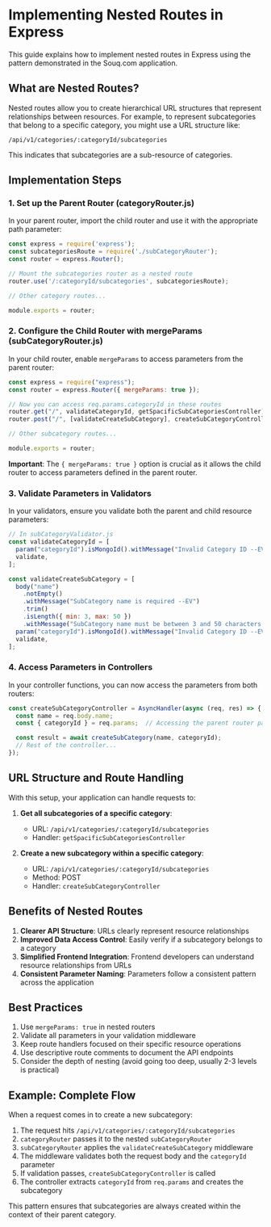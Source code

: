 # Implementing Nested Routes in Express

This guide explains how to implement nested routes in Express using the pattern demonstrated in the Souq.com application.

## What are Nested Routes?

Nested routes allow you to create hierarchical URL structures that represent relationships between resources. For example, to represent subcategories that belong to a specific category, you might use a URL structure like:

```
/api/v1/categories/:categoryId/subcategories
```

This indicates that subcategories are a sub-resource of categories.

## Implementation Steps

### 1. Set up the Parent Router (categoryRouter.js)

In your parent router, import the child router and use it with the appropriate path parameter:

```javascript
const express = require('express');
const subcategoriesRoute = require('./subCategoryRouter');
const router = express.Router();

// Mount the subcategories router as a nested route
router.use('/:categoryId/subcategories', subcategoriesRoute);

// Other category routes...

module.exports = router;
```

### 2. Configure the Child Router with mergeParams (subCategoryRouter.js)

In your child router, enable `mergeParams` to access parameters from the parent router:

```javascript
const express = require("express");
const router = express.Router({ mergeParams: true });

// Now you can access req.params.categoryId in these routes
router.get("/", validateCategoryId, getSpacificSubCategoriesController);
router.post("/", [validateCreateSubCategory], createSubCategoryController);

// Other subcategory routes...

module.exports = router;
```

**Important**: The `{ mergeParams: true }` option is crucial as it allows the child router to access parameters defined in the parent router.

### 3. Validate Parameters in Validators

In your validators, ensure you validate both the parent and child resource parameters:

```javascript
// In subCategoryValidator.js
const validateCategoryId = [
  param("categoryId").isMongoId().withMessage("Invalid Category ID --EV"),
  validate,
];

const validateCreateSubCategory = [
  body("name")
    .notEmpty()
    .withMessage("SubCategory name is required --EV")
    .trim()
    .isLength({ min: 3, max: 50 })
    .withMessage("SubCategory name must be between 3 and 50 characters --EV"),
  param("categoryId").isMongoId().withMessage("Invalid Category ID --EV"),
  validate,
];
```

### 4. Access Parameters in Controllers

In your controller functions, you can now access the parameters from both routers:

```javascript
const createSubCategoryController = AsyncHandler(async (req, res) => {
  const name = req.body.name;
  const { categoryId } = req.params;  // Accessing the parent router parameter

  const result = await createSubCategory(name, categoryId);
  // Rest of the controller...
});
```

## URL Structure and Route Handling

With this setup, your application can handle requests to:

1. **Get all subcategories of a specific category**:
   - URL: `/api/v1/categories/:categoryId/subcategories`
   - Handler: `getSpacificSubCategoriesController`

2. **Create a new subcategory within a specific category**:
   - URL: `/api/v1/categories/:categoryId/subcategories`
   - Method: POST
   - Handler: `createSubCategoryController`


## Benefits of Nested Routes

1. **Clearer API Structure**: URLs clearly represent resource relationships
2. **Improved Data Access Control**: Easily verify if a subcategory belongs to a category
3. **Simplified Frontend Integration**: Frontend developers can understand resource relationships from URLs
4. **Consistent Parameter Naming**: Parameters follow a consistent pattern across the application

## Best Practices

1. Use `mergeParams: true` in nested routers
2. Validate all parameters in your validation middleware
3. Keep route handlers focused on their specific resource operations
4. Use descriptive route comments to document the API endpoints
5. Consider the depth of nesting (avoid going too deep, usually 2-3 levels is practical)

## Example: Complete Flow

When a request comes in to create a new subcategory:

1. The request hits `/api/v1/categories/:categoryId/subcategories`
2. `categoryRouter` passes it to the nested `subCategoryRouter`
3. `subCategoryRouter` applies the `validateCreateSubCategory` middleware
4. The middleware validates both the request body and the `categoryId` parameter
5. If validation passes, `createSubCategoryController` is called
6. The controller extracts `categoryId` from `req.params` and creates the subcategory

This pattern ensures that subcategories are always created within the context of their parent category.